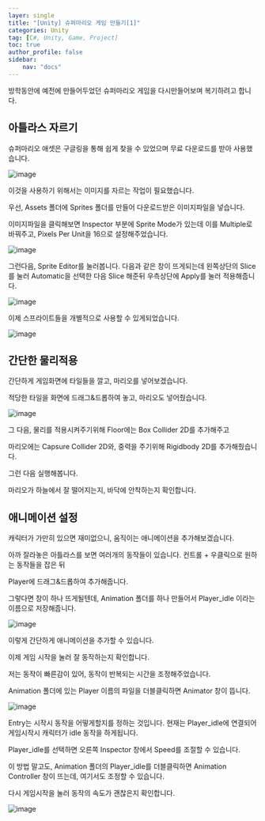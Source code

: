 ```yaml
---
layer: single
title: "[Unity] 슈퍼마리오 게임 만들기[1]"
categories: Unity
tag: [C#, Unity, Game, Project]
toc: true
author_profile: false
sidebar: 
    nav: "docs"
---
```





방학동안에 예전에 만들어두었던 슈퍼마리오 게임을 다시만들어보며 복기하려고 합니다.


## 아틀라스 자르기

슈퍼마리오 애셋은 구글링을 통해 쉽게 찾을 수 있었으며 무료 다운로드를 받아 사용했습니다.


![image](/images/2023-07-02/capture_1.png)


이것을 사용하기 위해서는 이미지를 자르는 작업이 필요했습니다.


우선, Assets 폴더에 Sprites 폴더를 만들어 다운로드받은 이미지파일을 넣습니다.


이미지파일을 클릭해보면 Inspector 부분에 Sprite Mode가 있는데 이를 Multiple로 바꿔주고, Pixels Per Unit을 16으로 설정해주었습니다.


![image](/images/2023-07-02/capture_2.png)



그런다음, Sprite Editor를 눌러봅니다. 다음과 같은 창이 뜨게되는데 왼쪽상단의 Slice를 눌러 
Automatic을 선택한 다음 Slice 해준뒤 우측상단에 Apply를 눌러 적용해줍니다.


![image](/images/2023-07-02/capture_3.png)


이제 스프라이트들을 개별적으로 사용할 수 있게되었습니다.



![image](/images/2023-07-02/capture_4.png)




## 간단한 물리적용


간단하게 게임화면에 타일들을 깔고, 마리오를 넣어보겠습니다.

적당한 타일을 화면에 드래그&드롭하여 놓고, 마리오도 넣어줬습니다. 

![image](/images/2023-07-02/capture_5.png)



그 다음, 물리를 적용시켜주기위해 Floor에는 Box Collider 2D를 추가해주고

마리오에는 Capsure Collider 2D와, 중력을 주기위해 Rigidbody 2D를 추가해줬습니다.

그런 다음 실행해봅니다.

마리오가 하늘에서 잘 떨어지는지, 바닥에 안착하는지 확인합니다.



## 애니메이션 설정


캐릭터가 가만히 있으면 재미없으니, 움직이는 애니메이션을 추가해보겠습니다.

아까 잘라놓은 아틀라스를 보면 여러개의 동작들이 있습니다. 컨트롤 + 우클릭으로 원하는 동작들을 잡은 뒤

Player에 드래그&드롭하여 추가해줍니다. 

그렇다면 창이 하나 뜨게될텐데, Animation 폴더를 하나 만들어서 Player_idle 이라는 이름으로 저장해줍니다.


![image](/images/2023-07-02/capture_6.png)


이렇게 간단하게 애니메이션을 추가할 수 있습니다.

이제 게임 시작을 눌러 잘 동작하는지 확인합니다.

저는 동작이 빠른감이 있어, 동작이 반복되는 시간을 조정해주었습니다.

Animation 폴더에 있는 Player 이름의 파일을 더블클릭하면 Animator 창이 뜹니다.


![image](/images/2023-07-02/capture_7.png)


Entry는 시작시 동작을 어떻게할지를 정하는 것입니다. 현재는 Player_idle에 연결되어 게임시작시 캐릭터가 idle 동작을 하게됩니다.

Player_idle를 선택하면 오른쪽 Inspector 창에서 Speed를 조절할 수 있습니다.

이 방법 말고도, Animation 폴더의 Player_idle를 더블클릭하면 Animation Controller 창이 뜨는데, 여기서도 조정할 수 있습니다.


다시 게임시작을 눌러 동작의 속도가 괜찮은지 확인합니다.


![image](/images/2023-07-02/gif.gif)

